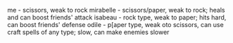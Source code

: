 me - scissors, weak to rock
mirabelle - scissors/paper, weak to rock; heals and can boost friends' attack
isabeau - rock type, weak to paper; hits hard, can boost friends' defense
odile - p[aper type, weak oto scissors, can use craft spells of any type; slow, can make enemies slower
